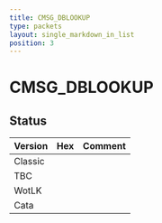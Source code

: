 ```yaml
---
title: CMSG_DBLOOKUP
type: packets
layout: single_markdown_in_list
position: 3
---
```


# CMSG_DBLOOKUP

## Status

Version | Hex | Comment
---------- | ---------- | ---------- 
Classic |  |  
TBC |  |  
WotLK |  |  
Cata |  |  
